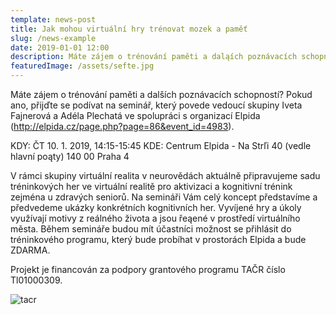 ```yaml
---
template: news-post
title: Jak mohou virtuální hry trénovat mozek a paměť
slug: /news-example
date: 2019-01-01 12:00
description: Máte zájem o trénování paměti a daląích poznávacích schopností? Pokud ano, přijďte se podívat na seminář
featuredImage: /assets/sefte.jpg
---
```


Máte zájem o trénování paměti a dalších poznávacích schopností? Pokud ano, přijďte se podívat na seminář, který povede vedoucí skupiny Iveta Fajnerová a Adéla Plechatá ve spolupráci s organizací Elpida (http://elpida.cz/page.php?page=86&event_id=4983).

KDY: ČT 10. 1. 2019, 14:15-15:45 KDE: Centrum Elpida - Na Strľi 40 (vedle hlavní poąty) 140 00 Praha 4

V rámci skupiny virtuální realita v neurovědách aktuálně připravujeme sadu tréninkových her ve virtuální realitě pro aktivizaci a kognitivní trénink zejména u zdravých seniorů. Na semináři Vám celý koncept představíme a předvedeme ukázky konkrétních kognitivních her. Vyvíjené hry a úkoly využívají motivy z reálného života a jsou řeąené v prostředí virtuálního města. Během semináře budou mít účastníci možnost se přihlásit do tréninkového programu, který bude probíhat v prostorách Elpida a bude ZDARMA.

Projekt je financován za podpory grantového programu TAČR číslo Tl01000309.

![tacr](/logo-tacr.jpg "tacr")

